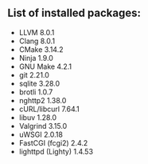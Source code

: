 ## List of installed packages:
* LLVM 8.0.1
* Clang 8.0.1
* CMake 3.14.2
* Ninja 1.9.0
* GNU Make 4.2.1
* git 2.21.0
* sqlite 3.28.0
* brotli 1.0.7
* nghttp2 1.38.0
* cURL/libcurl 7.64.1
* libuv 1.28.0
* Valgrind 3.15.0
* uWSGI 2.0.18
* FastCGI (fcgi2) 2.4.2
* lighttpd (Lighty) 1.4.53
